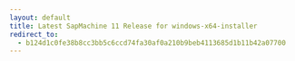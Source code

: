 ```yaml
---
layout: default
title: Latest SapMachine 11 Release for windows-x64-installer
redirect_to:
  - b124d1c0fe38b8cc3bb5c6ccd74fa30af0a210b9beb4113685d1b11b42a07700
---
```


